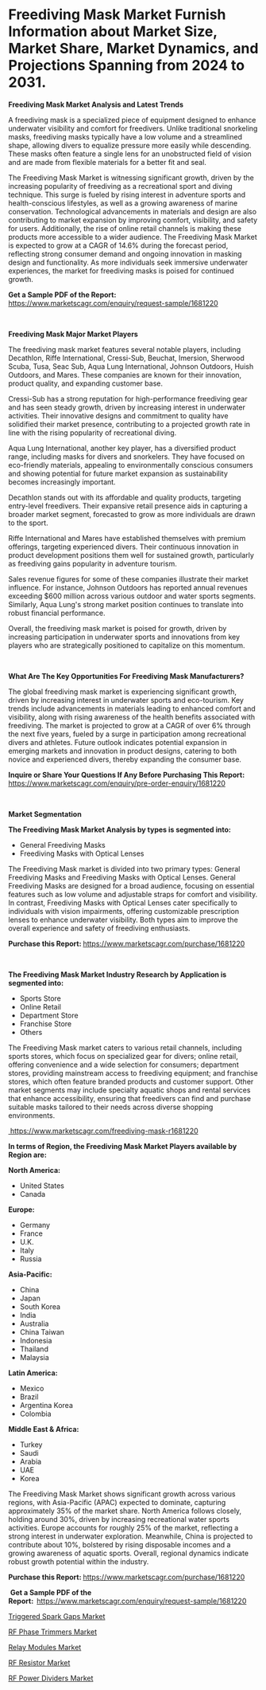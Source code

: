 <p><h1>Freediving Mask Market Furnish Information about Market Size, Market Share, Market Dynamics, and Projections Spanning from 2024 to 2031.</h1></p><p><strong>Freediving Mask Market Analysis and Latest Trends</strong></p>
<p><p>A freediving mask is a specialized piece of equipment designed to enhance underwater visibility and comfort for freedivers. Unlike traditional snorkeling masks, freediving masks typically have a low volume and a streamlined shape, allowing divers to equalize pressure more easily while descending. These masks often feature a single lens for an unobstructed field of vision and are made from flexible materials for a better fit and seal.</p><p>The Freediving Mask Market is witnessing significant growth, driven by the increasing popularity of freediving as a recreational sport and diving technique. This surge is fueled by rising interest in adventure sports and health-conscious lifestyles, as well as a growing awareness of marine conservation. Technological advancements in materials and design are also contributing to market expansion by improving comfort, visibility, and safety for users. Additionally, the rise of online retail channels is making these products more accessible to a wider audience. The Freediving Mask Market is expected to grow at a CAGR of 14.6% during the forecast period, reflecting strong consumer demand and ongoing innovation in masking design and functionality. As more individuals seek immersive underwater experiences, the market for freediving masks is poised for continued growth.</p></p>
<p><strong>Get a Sample PDF of the Report:&nbsp;</strong> <a href="https://www.marketscagr.com/enquiry/request-sample/1681220?utm_campaign=1261&utm_medium=2&utm_source=Github&utm_content=ia&utm_term=04102024&utm_id=freediving-mask">https://www.marketscagr.com/enquiry/request-sample/1681220</a></p>
<p>&nbsp;</p>
<p><strong>Freediving Mask Major Market Players</strong></p>
<p><p>The freediving mask market features several notable players, including Decathlon, Riffe International, Cressi-Sub, Beuchat, Imersion, Sherwood Scuba, Tusa, Seac Sub, Aqua Lung International, Johnson Outdoors, Huish Outdoors, and Mares. These companies are known for their innovation, product quality, and expanding customer base.</p><p>Cressi-Sub has a strong reputation for high-performance freediving gear and has seen steady growth, driven by increasing interest in underwater activities. Their innovative designs and commitment to quality have solidified their market presence, contributing to a projected growth rate in line with the rising popularity of recreational diving.</p><p>Aqua Lung International, another key player, has a diversified product range, including masks for divers and snorkelers. They have focused on eco-friendly materials, appealing to environmentally conscious consumers and showing potential for future market expansion as sustainability becomes increasingly important.</p><p>Decathlon stands out with its affordable and quality products, targeting entry-level freedivers. Their expansive retail presence aids in capturing a broader market segment, forecasted to grow as more individuals are drawn to the sport.</p><p>Riffe International and Mares have established themselves with premium offerings, targeting experienced divers. Their continuous innovation in product development positions them well for sustained growth, particularly as freediving gains popularity in adventure tourism.</p><p>Sales revenue figures for some of these companies illustrate their market influence. For instance, Johnson Outdoors has reported annual revenues exceeding $600 million across various outdoor and water sports segments. Similarly, Aqua Lung's strong market position continues to translate into robust financial performance.</p><p>Overall, the freediving mask market is poised for growth, driven by increasing participation in underwater sports and innovations from key players who are strategically positioned to capitalize on this momentum.</p></p>
<p>&nbsp;</p>
<p><strong>What Are The Key Opportunities For Freediving Mask Manufacturers?</strong></p>
<p><p>The global freediving mask market is experiencing significant growth, driven by increasing interest in underwater sports and eco-tourism. Key trends include advancements in materials leading to enhanced comfort and visibility, along with rising awareness of the health benefits associated with freediving. The market is projected to grow at a CAGR of over 6% through the next five years, fueled by a surge in participation among recreational divers and athletes. Future outlook indicates potential expansion in emerging markets and innovation in product designs, catering to both novice and experienced divers, thereby expanding the consumer base.</p></p>
<p><strong>Inquire or Share Your Questions If Any Before Purchasing This Report:</strong> <a href="https://www.marketscagr.com/enquiry/pre-order-enquiry/1681220?utm_campaign=1261&utm_medium=2&utm_source=Github&utm_content=ia&utm_term=04102024&utm_id=freediving-mask">https://www.marketscagr.com/enquiry/pre-order-enquiry/1681220</a></p>
<p>&nbsp;</p>
<p><strong>Market Segmentation</strong></p>
<p><strong>The Freediving Mask Market Analysis by types is segmented into:</strong></p>
<p><ul><li>General Freediving Masks</li><li>Freediving Masks with Optical Lenses</li></ul></p>
<p><p>The Freediving Mask market is divided into two primary types: General Freediving Masks and Freediving Masks with Optical Lenses. General Freediving Masks are designed for a broad audience, focusing on essential features such as low volume and adjustable straps for comfort and visibility. In contrast, Freediving Masks with Optical Lenses cater specifically to individuals with vision impairments, offering customizable prescription lenses to enhance underwater visibility. Both types aim to improve the overall experience and safety of freediving enthusiasts.</p></p>
<p><strong>Purchase this Report:&nbsp;</strong><a href="https://www.marketscagr.com/purchase/1681220?utm_campaign=1261&utm_medium=2&utm_source=Github&utm_content=ia&utm_term=04102024&utm_id=freediving-mask">https://www.marketscagr.com/purchase/1681220</a></p>
<p>&nbsp;</p>
<p><strong>The Freediving Mask Market Industry Research by Application is segmented into:</strong></p>
<p><ul><li>Sports Store</li><li>Online Retail</li><li>Department Store</li><li>Franchise Store</li><li>Others</li></ul></p>
<p><p>The Freediving Mask market caters to various retail channels, including sports stores, which focus on specialized gear for divers; online retail, offering convenience and a wide selection for consumers; department stores, providing mainstream access to freediving equipment; and franchise stores, which often feature branded products and customer support. Other market segments may include specialty aquatic shops and rental services that enhance accessibility, ensuring that freedivers can find and purchase suitable masks tailored to their needs across diverse shopping environments.</p></p>
<p><a href="https://www.marketscagr.com/freediving-mask-r1681220?utm_campaign=1261&utm_medium=2&utm_source=Github&utm_content=ia&utm_term=04102024&utm_id=freediving-mask">&nbsp;https://www.marketscagr.com/freediving-mask-r1681220</a></p>
<p><strong>In terms of Region, the Freediving Mask Market Players available by Region are:</strong></p>
<p>
    <p> <strong> North America: </strong>
        <ul>
            <li>United States</li>
            <li>Canada</li>
        </ul>
        </p> 
    <p> <strong> Europe: </strong>
        <ul>
            <li>Germany</li>
            <li>France</li>
            <li>U.K.</li>
            <li>Italy</li>
            <li>Russia</li>
        </ul>
        </p> 
    <p> <strong> Asia-Pacific: </strong>
        <ul>
            <li>China</li>
            <li>Japan</li>
            <li>South Korea</li>
            <li>India</li>
            <li>Australia</li>
            <li>China Taiwan</li>
            <li>Indonesia</li>
            <li>Thailand</li>
            <li>Malaysia</li>
        </ul>
        </p> 
    <p> <strong> Latin America: </strong>
        <ul>
            <li>Mexico</li>
            <li>Brazil</li>
            <li>Argentina Korea</li>
            <li>Colombia</li>
        </ul>
        </p> 
    <p> <strong> Middle East & Africa: </strong>
        <ul>
            <li>Turkey</li>
            <li>Saudi</li>
            <li>Arabia</li>
            <li>UAE</li>
            <li>Korea</li>
        </ul>
    </p>
    </p>
<p><p>The Freediving Mask Market shows significant growth across various regions, with Asia-Pacific (APAC) expected to dominate, capturing approximately 35% of the market share. North America follows closely, holding around 30%, driven by increasing recreational water sports activities. Europe accounts for roughly 25% of the market, reflecting a strong interest in underwater exploration. Meanwhile, China is projected to contribute about 10%, bolstered by rising disposable incomes and a growing awareness of aquatic sports. Overall, regional dynamics indicate robust growth potential within the industry.</p></p>
<p><strong>Purchase this Report: </strong><a href="https://www.marketscagr.com/purchase/1681220?utm_campaign=1261&utm_medium=2&utm_source=Github&utm_content=ia&utm_term=04102024&utm_id=freediving-mask">https://www.marketscagr.com/purchase/1681220</a></p>
<p>&nbsp;<strong>Get a Sample PDF of the Report:&nbsp;&nbsp;</strong><a href="https://www.marketscagr.com/enquiry/request-sample/1681220?utm_campaign=1261&utm_medium=2&utm_source=Github&utm_content=ia&utm_term=04102024&utm_id=freediving-mask">https://www.marketscagr.com/enquiry/request-sample/1681220</a></p>
<p><strong></strong></p>
<p><p><a href="https://www.linkedin.com/pulse/triggered-spark-gaps-market-evolution-regional-adaptations-lqime?utm_campaign=1261&utm_medium=2&utm_source=Github&utm_content=ia&utm_term=04102024&utm_id=freediving-mask">Triggered Spark Gaps Market</a></p><p><a href="https://www.linkedin.com/pulse/insights-rf-phase-trimmers-industry-market-financial-status-q3zhc?utm_campaign=1261&utm_medium=2&utm_source=Github&utm_content=ia&utm_term=04102024&utm_id=freediving-mask">RF Phase Trimmers Market</a></p><p><a href="https://www.linkedin.com/pulse/strategic-roadmap-global-relay-modules-market-insights-opportunities-1n7ve?utm_campaign=1261&utm_medium=2&utm_source=Github&utm_content=ia&utm_term=04102024&utm_id=freediving-mask">Relay Modules Market</a></p><p><a href="https://www.linkedin.com/pulse/digital-transformation-rf-resistor-industry-market-opportunities-fpyuc?utm_campaign=1261&utm_medium=2&utm_source=Github&utm_content=ia&utm_term=04102024&utm_id=freediving-mask">RF Resistor Market</a></p><p><a href="https://www.linkedin.com/pulse/rf-power-dividers-market-growth-segmentation-regional-analysis-1eeac?utm_campaign=1261&utm_medium=2&utm_source=Github&utm_content=ia&utm_term=04102024&utm_id=freediving-mask">RF Power Dividers Market</a></p></p>